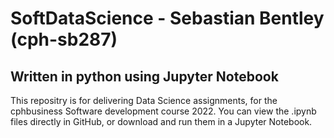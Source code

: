 
# SoftDataScience - Sebastian Bentley (cph-sb287)
## Written in python using Jupyter Notebook
This repositry is for delivering Data Science assignments, for the cphbusiness Software development course 2022.
You can view the .ipynb files directly in GitHub, or download and run them in a Jupyter Notebook.
